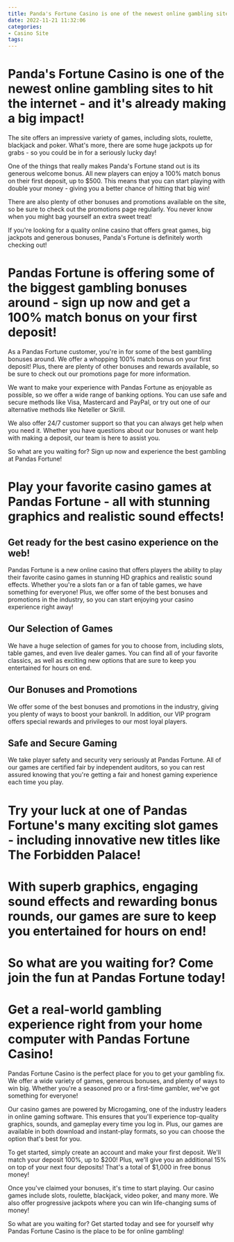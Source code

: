 ```yaml
---
title: Panda's Fortune Casino is one of the newest online gambling sites to hit the internet   and it's already making a big impact!
date: 2022-11-21 11:32:06
categories:
- Casino Site
tags:
---
```



#  Panda's Fortune Casino is one of the newest online gambling sites to hit the internet - and it's already making a big impact!

The site offers an impressive variety of games, including slots, roulette, blackjack and poker. What's more, there are some huge jackpots up for grabs - so you could be in for a seriously lucky day!

One of the things that really makes Panda's Fortune stand out is its generous welcome bonus. All new players can enjoy a 100% match bonus on their first deposit, up to $500. This means that you can start playing with double your money - giving you a better chance of hitting that big win!

There are also plenty of other bonuses and promotions available on the site, so be sure to check out the promotions page regularly. You never know when you might bag yourself an extra sweet treat!

If you're looking for a quality online casino that offers great games, big jackpots and generous bonuses, Panda's Fortune is definitely worth checking out!

#  Pandas Fortune is offering some of the biggest gambling bonuses around - sign up now and get a 100% match bonus on your first deposit!

As a Pandas Fortune customer, you're in for some of the best gambling bonuses around. We offer a whopping 100% match bonus on your first deposit! Plus, there are plenty of other bonuses and rewards available, so be sure to check out our promotions page for more information.

We want to make your experience with Pandas Fortune as enjoyable as possible, so we offer a wide range of banking options. You can use safe and secure methods like Visa, Mastercard and PayPal, or try out one of our alternative methods like Neteller or Skrill.

We also offer 24/7 customer support so that you can always get help when you need it. Whether you have questions about our bonuses or want help with making a deposit, our team is here to assist you.

So what are you waiting for? Sign up now and experience the best gambling at Pandas Fortune!

#  Play your favorite casino games at Pandas Fortune - all with stunning graphics and realistic sound effects!

## Get ready for the best casino experience on the web!

Pandas Fortune is a new online casino that offers players the ability to play their favorite casino games in stunning HD graphics and realistic sound effects. Whether you're a slots fan or a fan of table games, we have something for everyone! Plus, we offer some of the best bonuses and promotions in the industry, so you can start enjoying your casino experience right away!

## Our Selection of Games

We have a huge selection of games for you to choose from, including slots, table games, and even live dealer games. You can find all of your favorite classics, as well as exciting new options that are sure to keep you entertained for hours on end.

## Our Bonuses and Promotions

We offer some of the best bonuses and promotions in the industry, giving you plenty of ways to boost your bankroll. In addition, our VIP program offers special rewards and privileges to our most loyal players.

## Safe and Secure Gaming

We take player safety and security very seriously at Pandas Fortune. All of our games are certified fair by independent auditors, so you can rest assured knowing that you're getting a fair and honest gaming experience each time you play.

#  Try your luck at one of Pandas Fortune's many exciting slot games - including innovative new titles like The Forbidden Palace!

# With superb graphics, engaging sound effects and rewarding bonus rounds, our games are sure to keep you entertained for hours on end!

# So what are you waiting for? Come join the fun at Pandas Fortune today!

#  Get a real-world gambling experience right from your home computer with Pandas Fortune Casino!

 Pandas Fortune Casino is the perfect place for you to get your gambling fix. We offer a wide variety of games, generous bonuses, and plenty of ways to win big. Whether you're a seasoned pro or a first-time gambler, we've got something for everyone!

Our casino games are powered by Microgaming, one of the industry leaders in online gaming software. This ensures that you'll experience top-quality graphics, sounds, and gameplay every time you log in. Plus, our games are available in both download and instant-play formats, so you can choose the option that's best for you.

To get started, simply create an account and make your first deposit. We'll match your deposit 100%, up to $200! Plus, we'll give you an additional 15% on top of your next four deposits! That's a total of $1,000 in free bonus money!

Once you've claimed your bonuses, it's time to start playing. Our casino games include slots, roulette, blackjack, video poker, and many more. We also offer progressive jackpots where you can win life-changing sums of money!

So what are you waiting for? Get started today and see for yourself why Pandas Fortune Casino is the place to be for online gambling!